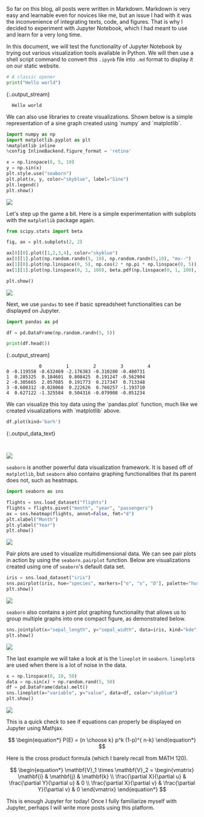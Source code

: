   
So far on this blog, all posts were written in Markdown. Markdown is very easy and learnable even for novices like me, but an issue I had with it was the inconvenience of integrating texts, code, and figures. That is why I decided to experiment with Jupyter Notebook, which I had meant to use and learn for a very long time.

In this document, we will test the functionality of Jupyter Notebook by trying out various visualization tools available in Python. We will then use a shell script command to convert this `.ipynb` file into `.md` format to display it on our static website.


  <div class="input_area" markdown="1">
  
```python
# A classic opener
print("Hello world")
```

  </div>
  
  {:.output_stream}</p>

<pre><code>  Hello world
</code></pre>
<p>
We can also use libraries to create visualizations. Shown below is a simple representation of a sine graph created using `numpy` and `matplotlib`.


  <div class="input_area" markdown="1">
  
```python
import numpy as np
import matplotlib.pyplot as plt
%matplotlib inline
%config InlineBackend.figure_format = 'retina'

x = np.linspace(0, 5, 10)
y = np.sin(x)
plt.style.use("seaborn")
plt.plot(x, y, color="skyblue", label="Sine")
plt.legend()
plt.show()
```

  </div>
  

<img src="/assets/images/2019-11-30-test_files/2019-11-30-test_3_0.png">


Let's step up the game a bit. Here is a simple experimentation with subplots with the `matplotlib` package again.


  <div class="input_area" markdown="1">
  
```python
from scipy.stats import beta

fig, ax = plt.subplots(2, 2)  

ax[0][0].plot([1,2,3,4], color="skyblue")
ax[0][1].plot(np.random.randn(5, 10), np.random.randn(5,10), "mo--")
ax[1][0].plot(np.linspace(0, 5), np.cos(2 * np.pi * np.linspace(0, 5)), color="lime")
ax[1][1].plot(np.linspace(0, 1, 100), beta.pdf(np.linspace(0, 1, 100), 2, 5), color="gold")

plt.show()
```

  </div>
  

<img src="/assets/images/2019-11-30-test_files/2019-11-30-test_5_0.png">

Next, we use `pandas` to see if basic spreadsheet functionalities can be displayed on Jupyter.


  <div class="input_area" markdown="1">
  
```python
import pandas as pd

df = pd.DataFrame(np.random.randn(5, 5))

print(df.head())
```

  </div>
  
  {:.output_stream}</p>

<pre><code>            0         1         2         3         4
0 -0.119558 -0.632469 -2.176383 -0.310280 -0.480731
1  0.285325  0.184601  0.808425  0.191247 -0.562904
2 -0.305665  2.057085  0.191773  0.217347  0.713348
3 -0.608312 -0.028068  0.222626  0.760257 -1.193710
4  0.627122 -1.325584  0.504316 -0.079908 -0.051234
</code></pre>
<p>
We can visualize this toy data using the `pandas.plot` function, much like we created visualizations with `matplotlib` above.


  <div class="input_area" markdown="1">
  
```python
df.plot(kind='barh')
```

  </div>
  



  {:.output_data_text}</p>

<pre><code>  <matplotlib.axes._subplots.AxesSubplot at 0x1a1ceabdd0></code></pre>
<p>



<img src="/assets/images/2019-11-30-test_files/2019-11-30-test_9_1.png">


`seaborn` is another powerful data visualization framework. It is based off of `matplotlib`, but `seaborn` also contains graphing functionalities that its parent does not, such as heatmaps. 


  <div class="input_area" markdown="1">
  
```python
import seaborn as sns

flights = sns.load_dataset("flights")
flights = flights.pivot("month", "year", "passengers")
ax = sns.heatmap(flights, annot=False, fmt="d")
plt.xlabel("Month")
plt.ylabel("Year")
plt.show()
```

  </div>
  

<img src="/assets/images/2019-11-30-test_files/2019-11-30-test_11_0.png">


Pair plots are used to visualize multidimensional data. We can see pair plots in action by using the `seaborn.pairplot` function. Below are visualizations created using one of `seaborn`'s default data set.


  <div class="input_area" markdown="1">
  
```python
iris = sns.load_dataset("iris")
sns.pairplot(iris, hue="species", markers=["o", "s", "D"], palette="husl")
plt.show()
```

  </div>
  

<img src="/assets/images/2019-11-30-test_files/2019-11-30-test_13_0.png">


`seaborn` also contains a joint plot graphing functionality that allows us to group multiple graphs into one compact figure, as demonstrated below.


  <div class="input_area" markdown="1">
  
```python
sns.jointplot(x="sepal_length", y="sepal_width", data=iris, kind="kde", space=0, color="skyblue")
plt.show()
```

  </div>
  

<img src="/assets/images/2019-11-30-test_files/2019-11-30-test_15_0.png">


The last example we will take a look at is the `lineplot` in `seaborn`. `lineplot`s are used when there is a lot of noise in the data. 


  <div class="input_area" markdown="1">
  
```python
x = np.linspace(0, 10, 50)
data = np.sin(x) + np.random.rand(5, 50)
df = pd.DataFrame(data).melt()
sns.lineplot(x="variable", y="value", data=df, color="skyblue")
plt.show()
```

  </div>
  

<img src="/assets/images/2019-11-30-test_files/2019-11-30-test_17_0.png">


This is a quick check to see if equations can properly be displayed on Jupyter using Mathjax.


<script type="text/javascript" async
  src="https://cdn.mathjax.org/mathjax/latest/MathJax.js?config=TeX-MML-AM_CHTML">
</script>

$$
\begin{equation*}
P(E)   = {n \choose k} p^k (1-p)^{ n-k}
\end{equation*}
$$

Here is the cross product formula (which I barely recall from MATH 120).

$$
\begin{equation*}
\mathbf{V}_1 \times \mathbf{V}_2 =  \begin{vmatrix}
\mathbf{i} & \mathbf{j} & \mathbf{k} \\
\frac{\partial X}{\partial u} &  \frac{\partial Y}{\partial u} & 0 \\
\frac{\partial X}{\partial v} &  \frac{\partial Y}{\partial v} & 0
\end{vmatrix}
\end{equation*}
$$

This is enough Jupyter for today! Once I fully familiarize myself with Jupyter, perhaps I will write more posts using this platform. 
